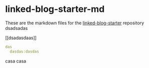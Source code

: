# linked-blog-starter-md
These are the markdown files for the [linked-blog-starter](https://github.com/matthewwong525/linked-blog-starter) repository
dsadsadas

[[dsadasdaas]]

```YAML
das
  dasdas:dasdas
```


casa 
casa
